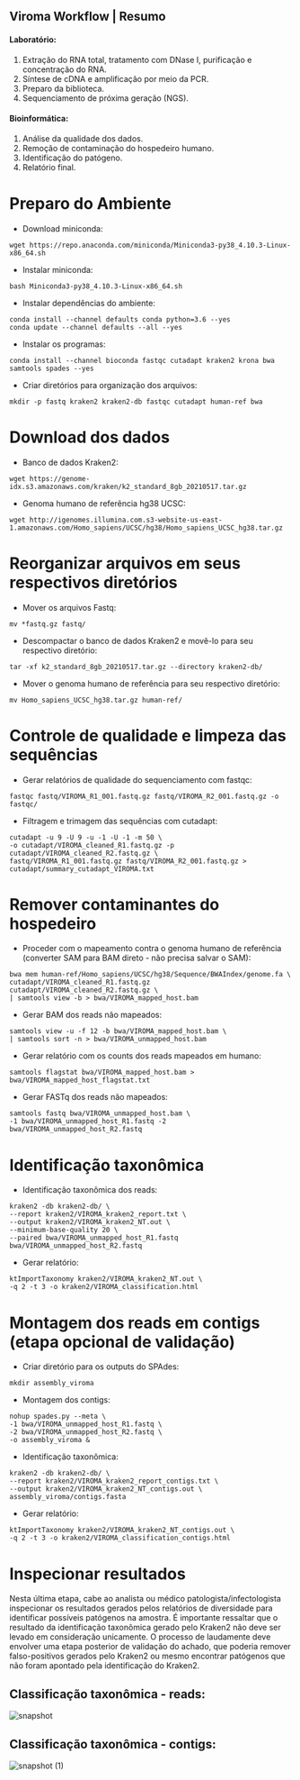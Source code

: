 ## Viroma Workflow | Resumo

#### Laboratório:

1. Extração do RNA total, tratamento com DNase I, purificação e concentração do RNA.
2. Síntese de cDNA e amplificação por meio da PCR.
3. Preparo da biblioteca.
4. Sequenciamento de próxima geração (NGS).

#### Bioinformática:
1. Análise da qualidade dos dados.
2. Remoção de contaminação do hospedeiro humano.
3. Identificação do patógeno.
4. Relatório final.

# Preparo do Ambiente

- Download miniconda:
```
wget https://repo.anaconda.com/miniconda/Miniconda3-py38_4.10.3-Linux-x86_64.sh
```

- Instalar miniconda: 
```
bash Miniconda3-py38_4.10.3-Linux-x86_64.sh
```

- Instalar dependências do ambiente:
```
conda install --channel defaults conda python=3.6 --yes
conda update --channel defaults --all --yes
```

- Instalar os programas:
```
conda install --channel bioconda fastqc cutadapt kraken2 krona bwa samtools spades --yes
```

- Criar diretórios para organização dos arquivos:
```
mkdir -p fastq kraken2 kraken2-db fastqc cutadapt human-ref bwa
```

# Download dos dados

- Banco de dados Kraken2:
```
wget https://genome-idx.s3.amazonaws.com/kraken/k2_standard_8gb_20210517.tar.gz
```

- Genoma humano de referência hg38 UCSC:
```
wget http://igenomes.illumina.com.s3-website-us-east-1.amazonaws.com/Homo_sapiens/UCSC/hg38/Homo_sapiens_UCSC_hg38.tar.gz
```

# Reorganizar arquivos em seus respectivos diretórios

- Mover os arquivos Fastq:
```
mv *fastq.gz fastq/
```

- Descompactar o banco de dados Kraken2 e movê-lo para seu respectivo diretório:
```
tar -xf k2_standard_8gb_20210517.tar.gz --directory kraken2-db/
```

- Mover o genoma humano de referência para seu respectivo diretório:
```
mv Homo_sapiens_UCSC_hg38.tar.gz human-ref/
```

# Controle de qualidade e limpeza das sequências

- Gerar relatórios de qualidade do sequenciamento com fastqc:
```
fastqc fastq/VIROMA_R1_001.fastq.gz fastq/VIROMA_R2_001.fastq.gz -o fastqc/
```

- Filtragem e trimagem das sequências com cutadapt:
```
cutadapt -u 9 -U 9 -u -1 -U -1 -m 50 \
-o cutadapt/VIROMA_cleaned_R1.fastq.gz -p cutadapt/VIROMA_cleaned_R2.fastq.gz \
fastq/VIROMA_R1_001.fastq.gz fastq/VIROMA_R2_001.fastq.gz > cutadapt/summary_cutadapt_VIROMA.txt
```

# Remover contaminantes do hospedeiro

- Proceder com o mapeamento contra o genoma humano de referência (converter SAM para BAM direto - não precisa salvar o SAM):
```
bwa mem human-ref/Homo_sapiens/UCSC/hg38/Sequence/BWAIndex/genome.fa \
cutadapt/VIROMA_cleaned_R1.fastq.gz cutadapt/VIROMA_cleaned_R2.fastq.gz \
| samtools view -b > bwa/VIROMA_mapped_host.bam
```

- Gerar BAM dos reads não mapeados:
```
samtools view -u -f 12 -b bwa/VIROMA_mapped_host.bam \
| samtools sort -n > bwa/VIROMA_unmapped_host.bam
```

- Gerar relatório com os counts dos reads mapeados em humano:
```
samtools flagstat bwa/VIROMA_mapped_host.bam > bwa/VIROMA_mapped_host_flagstat.txt
```

- Gerar FASTq dos reads não mapeados:
```
samtools fastq bwa/VIROMA_unmapped_host.bam \
-1 bwa/VIROMA_unmapped_host_R1.fastq -2 bwa/VIROMA_unmapped_host_R2.fastq
```

# Identificação taxonômica

- Identificação taxonômica dos reads:
```
kraken2 -db kraken2-db/ \
--report kraken2/VIROMA_kraken2_report.txt \
--output kraken2/VIROMA_kraken2_NT.out \
--minimum-base-quality 20 \
--paired bwa/VIROMA_unmapped_host_R1.fastq bwa/VIROMA_unmapped_host_R2.fastq
```

- Gerar relatório:
```
ktImportTaxonomy kraken2/VIROMA_kraken2_NT.out \
-q 2 -t 3 -o kraken2/VIROMA_classification.html
```

# Montagem dos reads em contigs (etapa opcional de validação)

- Criar diretório para os outputs do SPAdes:
```
mkdir assembly_viroma
```

- Montagem dos contigs:
```
nohup spades.py --meta \
-1 bwa/VIROMA_unmapped_host_R1.fastq \
-2 bwa/VIROMA_unmapped_host_R2.fastq \
-o assembly_viroma & 
```
 
- Identificação taxonômica:

```
kraken2 -db kraken2-db/ \
--report kraken2/VIROMA_kraken2_report_contigs.txt \
--output kraken2/VIROMA_kraken2_NT_contigs.out \
assembly_viroma/contigs.fasta
```

- Gerar relatório:

```
ktImportTaxonomy kraken2/VIROMA_kraken2_NT_contigs.out \
-q 2 -t 3 -o kraken2/VIROMA_classification_contigs.html
```

# Inspecionar resultados

Nesta última etapa, cabe ao analista ou médico patologista/infectologista inspecionar os resultados gerados pelos relatórios de diversidade para identificar possíveis patógenos na amostra.
É importante ressaltar que o resultado da identificação taxonômica gerado pelo Kraken2 não deve ser levado em consideração unicamente. O processo de laudamente deve envolver uma etapa posterior de validação do achado, que poderia remover falso-positivos gerados pelo Kraken2 ou mesmo encontrar patógenos que não foram apontado pela identificação do Kraken2.

## Classificação taxonômica - reads:

![snapshot](https://user-images.githubusercontent.com/69684722/152161607-9b681346-4359-40ae-9634-c94375ec0098.svg)


## Classificação taxonômica - contigs:

![snapshot (1)](https://user-images.githubusercontent.com/69684722/152161980-9c79a315-dbbc-4bf2-bc86-5ecdce588254.svg)

